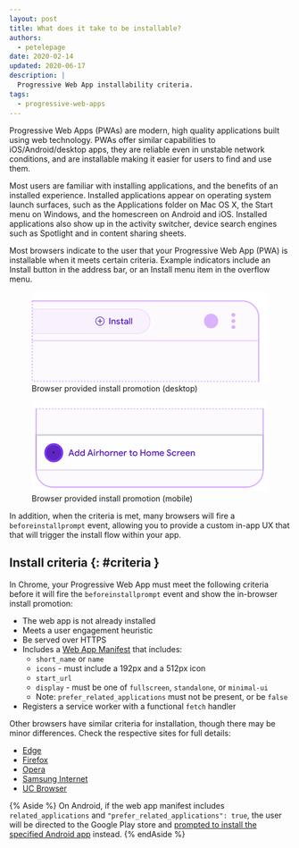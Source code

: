 ```yaml
---
layout: post
title: What does it take to be installable?
authors:
  - petelepage
date: 2020-02-14
updated: 2020-06-17
description: |
  Progressive Web App installability criteria.
tags:
  - progressive-web-apps
---
```


Progressive Web Apps (PWAs) are modern, high quality applications built
using web technology. PWAs offer similar capabilities to iOS/Android/desktop apps, they
are reliable even in unstable network conditions, and are installable making
it easier for users to find and use them.

Most users are familiar with installing applications, and the benefits of an
installed experience. Installed applications appear on operating system
launch surfaces, such as the Applications folder on Mac OS X, the Start menu
on Windows, and the homescreen on Android and iOS. Installed applications
also show up in the activity switcher, device search engines such as
Spotlight and in content sharing sheets.

Most browsers indicate to the user that your Progressive Web App (PWA) is
installable when it meets certain criteria. Example indicators include an
Install button in the address bar, or an Install menu item in the overflow
menu.

<div class="w-columns" >
  <figure class="w-figure" id="browser-install-promo">
    <img src="how-does-it-work_desktop.png"
        alt="Screenshot of omnibox with install indicator visible.">
    <figcaption class="w-figcaption">
      Browser provided install promotion (desktop)
    </figcaption>
  </figure>
  <figure class="w-figure">
    <img src="how-does-it-work_mobile.png"
        alt="Screenshot of browser provided install promotion.">
    <figcaption class="w-figcaption">
      Browser provided install promotion (mobile)
    </figcaption>
  </figure>
</div>

In addition, when the criteria is met, many browsers will fire a
`beforeinstallprompt` event, allowing you to provide a custom in-app UX that
that will trigger the install flow within your app.

## Install criteria {: #criteria }

In Chrome, your Progressive Web App must meet the following criteria before
it will fire the `beforeinstallprompt` event and show the in-browser install
promotion:

* The web app is not already installed
* Meets a user engagement heuristic
* Be served over HTTPS
* Includes a [Web App Manifest][add-manifest] that includes:
  * `short_name` or `name`
  * `icons` - must include a 192px and a 512px icon
  * `start_url`
  * `display` - must be one of `fullscreen`, `standalone`, or `minimal-ui`
  * Note: `prefer_related_applications` must not be present, or be `false`
* Registers a service worker with a functional `fetch` handler

Other browsers have similar criteria for installation, though there may be
minor differences. Check the respective sites for full details:

* [Edge](https://docs.microsoft.com/en-us/microsoft-edge/progressive-web-apps#requirements)
* [Firefox](https://developer.mozilla.org/en-US/Apps/Progressive/Add_to_home_screen#How_do_you_make_an_app_A2HS-ready)
* [Opera](https://dev.opera.com/articles/installable-web-apps/)
* [Samsung Internet](https://hub.samsunginter.net/docs/ambient-badging/)
* [UC Browser](https://plus.ucweb.com/docs/pwa/docs-en/zvrh56)

{% Aside %}
On Android, if the web app manifest includes `related_applications` and
`"prefer_related_applications": true`, the user will be directed to the
Google Play store and
[prompted to install the specified Android app](https://developers.google.com/web/fundamentals/app-install-banners/native)
instead.
{% endAside %}

[add-manifest]: /add-manifest/
